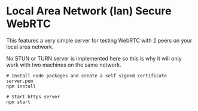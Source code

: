 # Local Area Network (lan) Secure WebRTC

This features a very simple server for testing WebRTC
with 2 peers on your local area network.

No STUN or TURN server is implemented here so this is why
it will only work with two machines on the same network.

```shell
# Install node packages and create a self signed certificate server.pem
npm install

# Start https server
npm start
```
